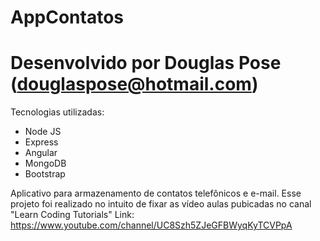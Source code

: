 # AppContatos
# Desenvolvido por Douglas Pose (douglaspose@hotmail.com)

Tecnologias utilizadas:
- Node JS
- Express
- Angular
- MongoDB
- Bootstrap

Aplicativo para armazenamento de contatos telefônicos e e-mail.
Esse projeto foi realizado no intuito de fixar as vídeo aulas pubicadas no canal "Learn Coding Tutorials"
Link: https://www.youtube.com/channel/UC8Szh5ZJeGFBWyqKyTCVPpA

